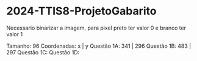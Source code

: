 # 2024-TTIS8-ProjetoGabarito

Necessario binarizar a imagem, para pixel preto ter valor 0 e branco ter valor 1

Tamanho: 96
Coordenadas: x  |  y 
Questão 1A: 341 | 296
Questão 1B: 483 | 297
Questão 1C:
Questão 1D:


